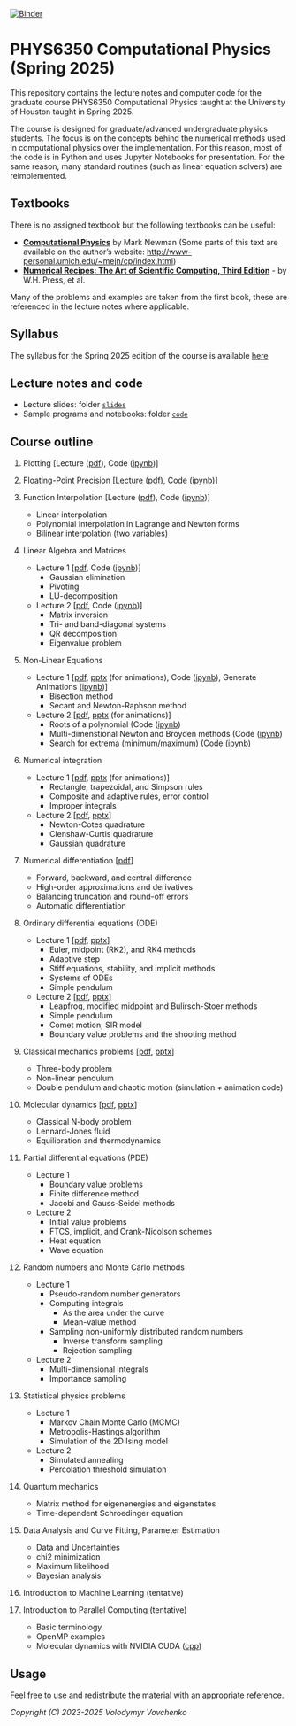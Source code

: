[![Binder](https://mybinder.org/badge_logo.svg)](https://mybinder.org/v2/gh/vlvovch/PHYS6350-ComputationalPhysics/spring2025)

# PHYS6350 Computational Physics (Spring 2025)

This repository contains the lecture notes and computer code for the graduate course PHYS6350 Computational Physics taught at the University of Houston taught in Spring 2025.

The course is designed for graduate/advanced undergraduate physics students.
The focus is on the concepts behind the numerical methods used in computational physics over the implementation. For this reason, most of the code is in Python and uses Jupyter Notebooks for presentation. 
For the same reason, many standard routines (such as linear equation solvers) are reimplemented.


## Textbooks
There is no assigned textbook but the following textbooks can be useful:
- [**Computational Physics**](https://www.amazon.com/Computational-Physics-Mark-Newman/dp/1480145513) by Mark Newman (Some parts of this text are available on the author’s website: http://www-personal.umich.edu/~mejn/cp/index.html)
- [**Numerical Recipes: The Art of Scientific Computing, Third Edition**](https://www.amazon.com/Numerical-Recipes-3rd-Scientific-Computing/dp/0521880688/) -	 by W.H. Press, et al.

Many of the problems and examples are taken from the first book, these are referenced in the lecture notes where applicable.

## Syllabus

The syllabus for the Spring 2025 edition of the course is available [here](Syllabus_Phys6350_spring2025.pdf)

## Lecture notes and code

- Lecture slides: folder [``slides``](slides/)
- Sample programs and notebooks: folder  [``code``](code/)

## Course outline

1. Plotting [Lecture ([pdf](slides/Lecture2-01-16-25-Plotting-MachinePrecision.pdf)), 
Code ([ipynb](code/1_Plotting/1_Plotting.ipynb))]

2. Floating-Point Precision [Lecture ([pdf](slides/Lecture2-01-16-25-Plotting-MachinePrecision.pdf)), 
Code ([ipynb](code/2_FloatingPointPrecision/2_FloatingPointPrecision.ipynb))]

3. Function Interpolation [Lecture ([pdf](slides/Lecture3-01-23-25-Interpolation.pdf)), Code ([ipynb](code/3_Interpolation/3_Interpolation.ipynb))]
    - Linear interpolation
    - Polynomial Interpolation in Lagrange and Newton forms
    - Bilinear interpolation (two variables)

4. Linear Algebra and Matrices
    - Lecture 1 [[pdf](slides/Lecture4-01-28-25-LinearAlgebra.pdf), Code ([ipynb](code/4_LinearAlgebra/4_LinearAlgebra.ipynb))]
        - Gaussian elimination
        - Pivoting
        - LU-decomposition
    - Lecture 2 [[pdf](slides/Lecture5-01-30-25-LinearAlgebra-2.pdf), Code ([ipynb](code/4_LinearAlgebra/4_LinearAlgebra.ipynb))]
        - Matrix inversion
        - Tri- and band-diagonal systems
        - QR decomposition
        - Eigenvalue problem

5. Non-Linear Equations
    - Lecture 1 [[pdf](slides/Lecture6-02-04-25-NonlinearEquations.pdf), [pptx](slides/Lecture6-02-04-25-NonlinearEquations.pptx) (for animations), Code ([ipynb](code/5_NonlinearEquations/5_NonlinearEquations.ipynb)), Generate Animations ([ipynb](code/5_NonlinearEquations/5_NonlinearEquations-Animation.ipynb))]
        - Bisection method
        - Secant and Newton-Raphson method
    - Lecture 2 [[pdf](slides/Lecture7-02-06-25-NonlinearEquations-2.pdf), [pptx](slides/Lecture7-02-06-25-NonlinearEquations-2.pptx) (for animations)]
        - Roots of a polynomial (Code ([ipynb](code/5_NonlinearEquations/5b_PolynomialRoots.ipynb))
        - Multi-dimenstional Newton and Broyden methods (Code ([ipynb](code/5_NonlinearEquations/5c_NonlinearEquationsMulti.ipynb))
        - Search for extrema (minimum/maximum) (Code ([ipynb](code/5_NonlinearEquations/5d_SearchForExtrema.ipynb))

6. Numerical integration
    - Lecture 1 [[pdf](slides/Lecture8-02-11-25-NumericalIntegration.pdf), [pptx](slides/Lecture8-02-11-25-NumericalIntegration.pptx) (for animations)]
        - Rectangle, trapezoidal, and Simpson rules
        - Composite and adaptive rules, error control
        - Improper integrals
    - Lecture 2 [[pdf](slides/Lecture9-02-13-25-NumericalIntegration-2.pdf), [pptx](slides/Lecture9-02-13-25-NumericalIntegration-2.pptx)]
        - Newton-Cotes quadrature
        - Clenshaw-Curtis quadrature
        - Gaussian quadrature

7. Numerical differentiation [[pdf](slides/Lecture10-02-18-25-NumericalDifferentiation.pdf)]
    - Forward, backward, and central difference
    - High-order approximations and derivatives
    - Balancing truncation and round-off errors
    - Automatic differentiation


8. Ordinary differential equations (ODE)
    - Lecture 1 [[pdf](slides/Lecture11-02-20-25-OrdinaryDifferentialEquations.pdf), [pptx](slides/Lecture11-02-20-25-OrdinaryDifferentialEquations.pptx)]
        - Euler, midpoint (RK2), and RK4 methods
        - Adaptive step
        - Stiff equations, stability, and implicit methods
        - Systems of ODEs
        - Simple pendulum
     - Lecture 2 [[pdf](slides/Lecture12-02-25-25-OrdinaryDifferentialEquations-2.pdf), [pptx](slides/Lecture12-02-25-25-OrdinaryDifferentialEquations-2.pptx)]
        - Leapfrog, modified midpoint and Bulirsch-Stoer methods
        - Simple pendulum
        - Comet motion, SIR model
        - Boundary value problems and the shooting method

9. Classical mechanics problems [[pdf](slides/Lecture13-02-27-25-ClassicalMechanicsProblems.pdf), [pptx](slides/Lecture13-02-27-25-ClassicalMechanicsProblems.pptx)]
    - Three-body problem
    - Non-linear pendulum
    - Double pendulum and chaotic motion (simulation + animation code)

10. Molecular dynamics [[pdf](slides/Lecture14-03-03-25-MolecularDynamics.pdf), [pptx](slides/Lecture14-03-03-25-MolecularDynamics.pptx)]
    - Classical N-body problem
    - Lennard-Jones fluid
    - Equilibration and thermodynamics


11. Partial differential equations (PDE)
    - Lecture 1
        - Boundary value problems
        - Finite difference method
        - Jacobi and Gauss-Seidel methods
    - Lecture 2
        - Initial value problems
        - FTCS, implicit, and Crank-Nicolson schemes
        - Heat equation 
        - Wave equation

12. Random numbers and Monte Carlo methods
    - Lecture 1
        - Pseudo-random number generators
        - Computing integrals
            - As the area under the curve
            - Mean-value method
        - Sampling non-uniformly distributed random numbers
            - Inverse transform sampling
            - Rejection sampling
    - Lecture 2
        - Multi-dimensional integrals
        - Importance sampling

13. Statistical physics problems
    - Lecture 1
        - Markov Chain Monte Carlo (MCMC)
        - Metropolis-Hastings algorithm
        - Simulation of the 2D Ising model
    - Lecture 2
        - Simulated annealing
        - Percolation threshold simulation

14. Quantum mechanics
    - Matrix method for eigenenergies and eigenstates
    - Time-dependent Schroedinger equation

15. Data Analysis and Curve Fitting, Parameter Estimation
    - Data and Uncertainties
    - chi2 minimization
    - Maximum likelihood
    - Bayesian analysis

16. Introduction to Machine Learning (tentative)


17. Introduction to Parallel Computing (tentative)
    - Basic terminology
    - OpenMP examples
    - Molecular dynamics with NVIDIA CUDA ([cpp](https://github.com/vlvovch/lennard-jones-cuda))

## Usage

Feel free to use and redistribute the material with an appropriate reference.

*Copyright (C) 2023-2025 Volodymyr Vovchenko*